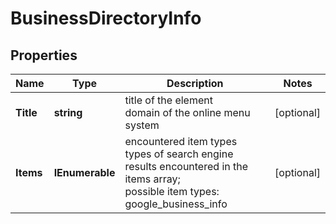 # BusinessDirectoryInfo


## Properties

| Name | Type | Description | Notes |
|------------ | ------------- | ------------- | -------------|
**Title** | **string** | title of the element<br>domain of the online menu system |[optional]|
**Items** | **IEnumerable<MapsSearch>** | encountered item types<br>types of search engine results encountered in the items array;<br>possible item types: google_business_info |[optional]|